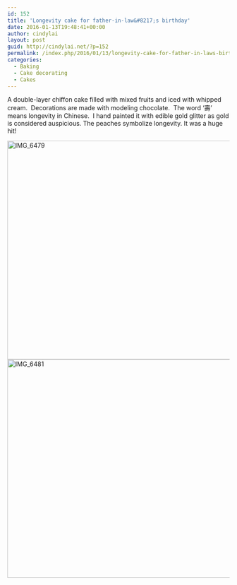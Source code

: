 ```yaml
---
id: 152
title: 'Longevity cake for father-in-law&#8217;s birthday'
date: 2016-01-13T19:48:41+00:00
author: cindylai
layout: post
guid: http://cindylai.net/?p=152
permalink: /index.php/2016/01/13/longevity-cake-for-father-in-laws-birthday/
categories:
  - Baking
  - Cake decorating
  - Cakes
---
```

A double-layer chiffon cake filled with mixed fruits and iced with whipped cream.  Decorations are made with modeling chocolate.  The word &#8216;壽&#8217; means longevity in Chinese.  I hand painted it with edible gold glitter as gold is considered auspicious. The peaches symbolize longevity. It was a huge hit!

 <img class="aligncenter size-large wp-image-147" src="http://cindylai.net/wp-content/uploads/2016/01/IMG_6479-e1452618985244-1024x768.jpg" alt="IMG_6479" width="660" height="495" srcset="http://cindylai.net/wp-content/uploads/2016/01/IMG_6479-e1452618985244-1024x768.jpg 1024w, http://cindylai.net/wp-content/uploads/2016/01/IMG_6479-e1452618985244-300x225.jpg 300w, http://cindylai.net/wp-content/uploads/2016/01/IMG_6479-e1452618985244-768x576.jpg 768w" sizes="(max-width: 660px) 100vw, 660px" /><img class="aligncenter size-large wp-image-146" src="http://cindylai.net/wp-content/uploads/2016/01/IMG_6481-1024x768.jpg" alt="IMG_6481" width="660" height="495" srcset="http://cindylai.net/wp-content/uploads/2016/01/IMG_6481-1024x768.jpg 1024w, http://cindylai.net/wp-content/uploads/2016/01/IMG_6481-300x225.jpg 300w, http://cindylai.net/wp-content/uploads/2016/01/IMG_6481-768x576.jpg 768w" sizes="(max-width: 660px) 100vw, 660px" />